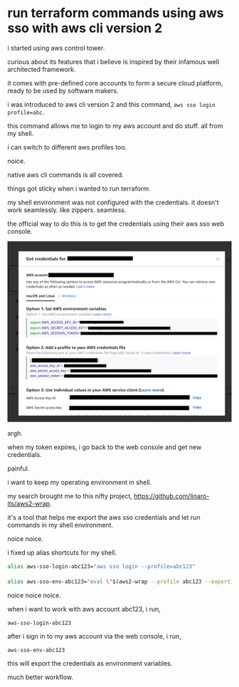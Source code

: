 # run terraform commands using aws sso with aws cli version 2

i started using aws control tower.

curious about its features that i believe is inspired by their infamous well architected framework.

it comes with pre-defined core accounts to form a secure cloud platform, ready to be used by software makers.

i was introduced to aws cli version 2 and this command, `aws sso login profile=abc`.

this command allows me to login to my aws account and do stuff. all from my shell.

i can switch to different aws profiles too.

noice.

native aws cli commands is all covered.

things got sticky when i wanted to run terraform.

my shell environment was not configured with the credentials. it doesn't work seamlessly. like zippers. seamless.

the official way to do this is to get the credentials using their aws sso web console.

![screenshot of aws sso web console](images/screenshot-aws-sso-web-console-api-credentials.png)

argh.

when my token expires, i go back to the web console and get new credentials.

painful.

i want to keep my operating environment in shell.

my search brought me to this nifty project, https://github.com/linaro-its/aws2-wrap.

it's a tool that helps me export the aws sso credentials and let run commands in my shell environment.

noice noice.

i fixed up alias shortcuts for my shell.

``` bash
alias aws-sso-login-abc123="aws sso login --profile=abc123"

alias aws-sso-env-abc123="eval \"$(aws2-wrap --profile abc123 --export)\""
```

noice noice noice.

when i want to work with aws account abc123, i run,

``` shell
aws-sso-login-abc123
```

after i sign in to my aws account via the web console, i run,

``` shell
aws-sso-env-abc123
```

this will export the credentials as environment variables.

much better workflow.
